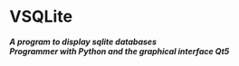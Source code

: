 # VSQLite




___A program to display sqlite databases___ <br >
___Programmer with Python and the graphical interface Qt5___

